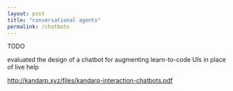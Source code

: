```yaml
---
layout: post
title: "conversational agents"
permalink: /chatbots
---
```


TODO

evaluated the design of a chatbot for augmenting learn-to-code UIs in place of live help

http://kandarp.xyz/files/kandarp-interaction-chatbots.pdf

<!-- check out project proposal -->
